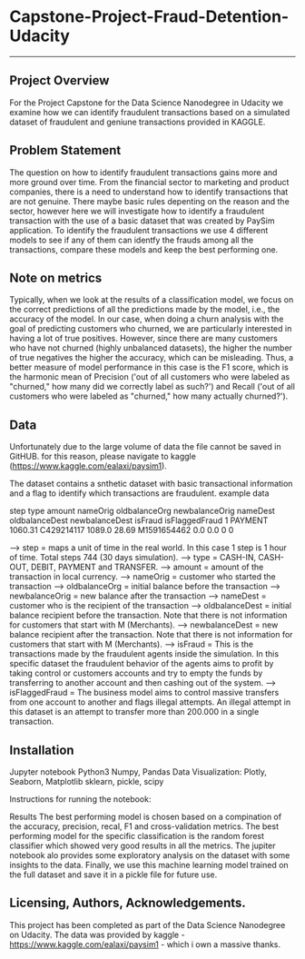 # Capstone-Project-Fraud-Detention-Udacity
-----------------------------------------------------------------------------------------------------------------------------------

## Project Overview
For the Project Capstone for the Data Science Nanodegree in Udacity we examine how we can identify fraudulent transactions based on a simulated dataset of fraudulent and geniune transactions provided in KAGGLE.

## Problem Statement
The question on how to identify fraudulent transactions gains more and more ground over time. From the financial sector to marketing and product companies, there is a need to understand how to identify transactions that are not genuine.
There maybe basic rules depenting on the reason and the sector, however here we will investigate how to identify a fraudulent transaction with the use of a basic dataset that was created by PaySim application. To identify the fraudulent 
transactions we use 4 different models to see if any of them can identfy the frauds among all the transactions, compare these models and keep the best performing one.

## Note on metrics
Typically, when we look at the results of a classification model, we focus on the correct predictions of all the predictions made by the model, i.e., the accuracy of the model. 
In our case, when doing a churn analysis with the goal of predicting customers who churned, we are particularly interested in having a lot of true positives. However, since there are many customers who have not churned (highly unbalanced datasets), the higher the number of true negatives the higher the accuracy, which can be misleading. Thus, a better measure of model performance in this case is the F1 score, which is the harmonic mean of Precision ('out of all customers who were labeled as "churned," how many did we correctly label as such?') and Recall ('out of all customers who were labeled as "churned," how many actually churned?').

## Data
Unfortunately due to the large volume of data the file cannot be saved in GitHUB. for this reason, please navigate to kaggle (https://www.kaggle.com/ealaxi/paysim1).

The dataset contains a snthetic dataset with basic transactional information and a flag to identify which transactions are fraudulent.
example data

step     type      amount     nameOrig   oldbalanceOrg   newbalanceOrig    nameDest    oldbalanceDest   newbalanceDest   isFraud  isFlaggedFraud
  1     PAYMENT   1060.31    C429214117     1089.0            28.69       M1591654462        0.0               0.0           0           0

 --> step = maps a unit of time in the real world. In this case 1 step is 1 hour of time. Total steps 744 (30 days simulation).
 --> type = CASH-IN, CASH-OUT, DEBIT, PAYMENT and TRANSFER.
 --> amount = amount of the transaction in local currency.
 --> nameOrig = customer who started the transaction
 --> oldbalanceOrg = initial balance before the transaction
 --> newbalanceOrig = new balance after the transaction
 --> nameDest = customer who is the recipient of the transaction
 --> oldbalanceDest = initial balance recipient before the transaction. Note that there is not information for customers that start with M (Merchants).
 --> newbalanceDest = new balance recipient after the transaction. Note that there is not information for customers that start with M (Merchants).
 --> isFraud = This is the transactions made by the fraudulent agents inside the simulation. 
               In this specific dataset the fraudulent behavior of the agents aims to profit by taking control 
                   or customers accounts and try to empty the funds by transferring to another account and then cashing out of the system.
 --> isFlaggedFraud = The business model aims to control massive transfers from one account to another and flags illegal attempts. 
                      An illegal attempt in this dataset is an attempt to transfer more than 200.000 in a single transaction.


## Installation
Jupyter notebook
Python3
Numpy, Pandas
Data Visualization: Plotly, Seaborn, Matplotlib
sklearn, pickle, scipy

Instructions for running the notebook:



Results
The best performing model is chosen based on a compination of the accuracy, precision, recal, F1 and cross-validation metrics. The best performing model for the specific classification is the random forest classifier which showed very good results in all the metrics.
The jupiter notebook alo provides some exploratory analysis on the dataset with some insights to the data. Finally, we use this machine learning model trained on the full dataset and save it in a pickle file for future use.

## Licensing, Authors, Acknowledgements.
This project has been completed as part of the Data Science Nanodegree on Udacity. The data was provided by kaggle - https://www.kaggle.com/ealaxi/paysim1 - which i own a massive thanks.
